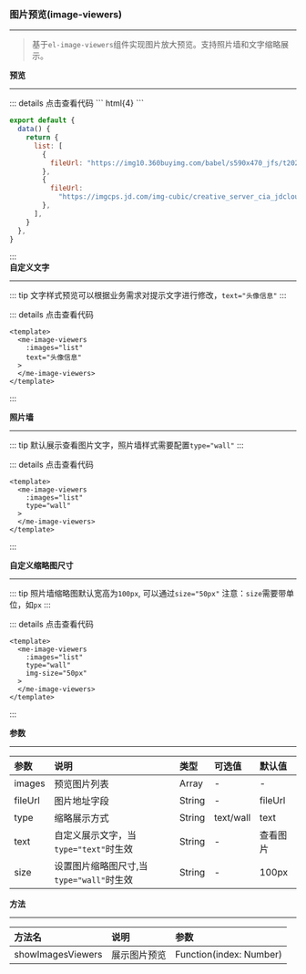 ### 图片预览(image-viewers)  
***  
>基于<code>el-image-viewers</code>组件实现图片放大预览。支持照片墙和文字缩略展示。  

**预览**
*** 
<ImageViewers-Text/>  
::: details 点击查看代码
``` html{4}
<template>
  <me-image-viewers
    :images="list"
  >
  </me-image-viewers>
</template>
```  

``` js
export default {
  data() {
    return {
      list: [
        {
          fileUrl: "https://img10.360buyimg.com/babel/s590x470_jfs/t20270108/232123/40/11742/47161/659cbb02F9d4b81bf/cff42849e5725d8b.jpg",
        },
        {
          fileUrl:
            "https://imgcps.jd.com/img-cubic/creative_server_cia_jdcloud/v2/2000366/100043111116/FocusFullshop/CkJqZnMvdDEvMjM2NDYzLzI2LzgwMjgvNDczNjUvNjU5YzRlZjZGMDgyYTYxZDcvMTRlYjExOTk4YTc2YTk1Yi5wbmcSCTQtdHlfMF81NTACOO6LekIWChLpu5Hnmb3osIPnlLXohJHmpIUQAUIUChDmr4_mu6ExMDAw5YePNTQwEAJCEAoM56uL5Y2z5oqi6LStEAZCCgoG5Yqb6I2QEAdYzPWi2PQC/cr/s/q.jpg",
        },
      ],
    }
  },
}
```
:::  
**自定义文字**
***  
<ImageViewers-AutoText/>    
::: tip
文字样式预览可以根据业务需求对提示文字进行修改，<code>text="头像信息"</code>
:::  

::: details 点击查看代码
``` html{4}
<template>
  <me-image-viewers
    :images="list"
    text="头像信息"
  >
  </me-image-viewers>
</template>
```
:::

**照片墙**
***  
<ImageViewers-Wall/>  
::: tip
默认展示查看图片文字，照片墙样式需要配置<code>type="wall"</code>
:::  

::: details 点击查看代码
``` html{4}
<template>
  <me-image-viewers
    :images="list"
    type="wall"
  >
  </me-image-viewers>
</template>
```  
:::  

**自定义缩略图尺寸**
***  
<ImageViewers-WallSize/>  
::: tip
照片墙缩略图默认宽高为<code>100px</code>, 可以通过<code>size="50px"</code>  
注意：<code>size</code>需要带单位，如<code>px</code>
:::  

::: details 点击查看代码
``` html{5}
<template>
  <me-image-viewers
    :images="list"
    type="wall"
    img-size="50px"
  >
  </me-image-viewers>
</template>
```  
:::  

**参数**
***
参数|说明|类型|可选值|默认值
:---|:---|:---|:---|:---
images|预览图片列表|Array|-|-  
fileUrl|图片地址字段|String|-| fileUrl 
type| 缩略展示方式| String| text/wall|text
text|自定义展示文字，当<code>type="text"</code>时生效| String|-|查看图片 
size|设置图片缩略图尺寸,当<code>type="wall"</code>时生效| String|-| 100px  

**方法**
***
方法名|说明|参数
:---|:---|:---
showImagesViewers|展示图片预览| Function(index: Number)
